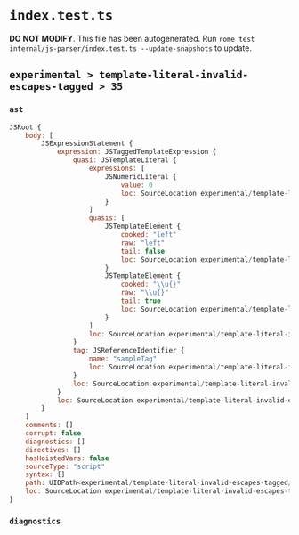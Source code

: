 # `index.test.ts`

**DO NOT MODIFY**. This file has been autogenerated. Run `rome test internal/js-parser/index.test.ts --update-snapshots` to update.

## `experimental > template-literal-invalid-escapes-tagged > 35`

### `ast`

```javascript
JSRoot {
	body: [
		JSExpressionStatement {
			expression: JSTaggedTemplateExpression {
				quasi: JSTemplateLiteral {
					expressions: [
						JSNumericLiteral {
							value: 0
							loc: SourceLocation experimental/template-literal-invalid-escapes-tagged/35/input.js 1:16-1:17
						}
					]
					quasis: [
						JSTemplateElement {
							cooked: "left"
							raw: "left"
							tail: false
							loc: SourceLocation experimental/template-literal-invalid-escapes-tagged/35/input.js 1:10-1:14
						}
						JSTemplateElement {
							cooked: "\\u{}"
							raw: "\\u{}"
							tail: true
							loc: SourceLocation experimental/template-literal-invalid-escapes-tagged/35/input.js 1:18-1:22
						}
					]
					loc: SourceLocation experimental/template-literal-invalid-escapes-tagged/35/input.js 1:9-1:23
				}
				tag: JSReferenceIdentifier {
					name: "sampleTag"
					loc: SourceLocation experimental/template-literal-invalid-escapes-tagged/35/input.js 1:0-1:9 (sampleTag)
				}
				loc: SourceLocation experimental/template-literal-invalid-escapes-tagged/35/input.js 1:0-1:23
			}
			loc: SourceLocation experimental/template-literal-invalid-escapes-tagged/35/input.js 1:0-1:23
		}
	]
	comments: []
	corrupt: false
	diagnostics: []
	directives: []
	hasHoistedVars: false
	sourceType: "script"
	syntax: []
	path: UIDPath<experimental/template-literal-invalid-escapes-tagged/35/input.js>
	loc: SourceLocation experimental/template-literal-invalid-escapes-tagged/35/input.js 1:0-1:23
}
```

### `diagnostics`

```

```
